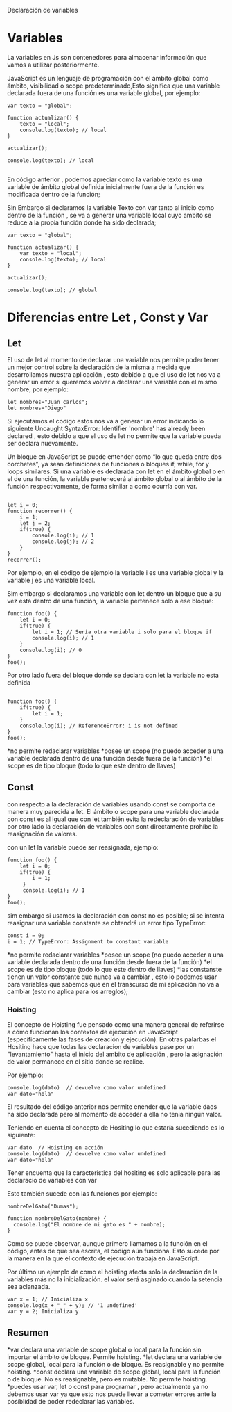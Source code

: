 Declaración de variables


# Variables
La variables en Js son contenedores para almacenar información que vamos a utilizar posteriormente.

JavaScript es un lenguaje de programación con el ámbito global como ámbito, visibilidad o scope predeterminado,Esto significa que una variable declarada fuera de una función es una variable global, por ejemplo:


`````````
var texto = "global";

function actualizar() {
    texto = "local";
    console.log(texto); // local
}

actualizar();

console.log(texto); // local


`````````

En código anterior , podemos apreciar como la variable texto es una variable de ámbito global definida inicialmente fuera de la función es modificada dentro de la función;

Sin Embargo si declaramos la variable Texto con var tanto al inicio como dentro de la función , se va a generar una variable local cuyo ambito se reduce a la propia función donde ha sido declarada;


`````````
var texto = "global";

function actualizar() {
    var texto = "local";
    console.log(texto); // local
}

actualizar();

console.log(texto); // global

`````````



# Diferencias entre Let , Const y Var

## Let
El uso de let al momento de declarar una variable nos permite poder tener un mejor control sobre la declaración de la misma a medida que desarrollamos nuestra aplicación , esto debido a que el uso de let nos va a generar un error si queremos volver a declarar una variable con el mismo nombre, por ejemplo:

`````````
let nombres="Juan carlos";
let nombres="Diego"
`````````

Si ejecutamos el codigo estos nos va a generar un error indicando lo siguiente Uncaught SyntaxError: Identifier 'nombre' has already been declared , esto debido a que el uso de let no permite que la variable pueda ser declara nuevamente.


Un bloque en JavaScript se puede entender como “lo que queda entre dos corchetes”, ya sean definiciones de funciones o bloques if, while, for y loops similares. Si una variable es declarada con let en el ámbito global o en el de una función, la variable pertenecerá al ámbito global o al ámbito de la función respectivamente, de forma similar a como ocurría con var.

`````````

let i = 0;
function recorrer() {
    i = 1;
    let j = 2;
    if(true) {
        console.log(i); // 1
        console.log(j); // 2
    }
}
recorrer();
`````````

Por ejemplo, en el código de ejemplo la variable i es una variable global y la variable j es una variable local.

Sim embargo si declaramos una variable con let dentro un bloque que a su vez está dentro de una función, la variable pertenece solo a ese bloque:

`````````
function foo() {
    let i = 0;
    if(true) {
        let i = 1; // Sería otra variable i solo para el bloque if
        console.log(i); // 1
    }
    console.log(i); // 0
}
foo();

`````````

Por otro lado fuera del bloque donde se declara con let la variable no esta definida
`````````

function foo() {
    if(true) {
        let i = 1;
    }
    console.log(i); // ReferenceError: i is not defined
}
foo();
`````````


*no permite redaclarar variables
*posee un scope (no puedo acceder a una variable declarada dentro de una función desde fuera de la función)
*el scope es de tipo bloque (todo lo que este dentro de llaves)


## Const
con respecto a la declaración de variables usando const se comporta de manera muy parecida a let.
El ámbito o scope para una variable declarada con const es al igual que con let también evita la redeclaración de variables por otro lado la declaración de variables con sont directamente prohíbe la reasignación de valores.


con un let la variable puede ser reasignada, ejemplo:

`````````
function foo() {
    let i = 0;
    if(true) {
        i = 1;
     }
     console.log(i); // 1
}
foo();
`````````

sim embargo si usamos la declaración con const no es posible; si se intenta reasignar una variable constante se obtendrá un error tipo TypeError:

`````````
const i = 0;
i = 1; // TypeError: Assignment to constant variable
`````````


*no permite redaclarar variables
*posee un scope (no puedo acceder a una variable declarada dentro de una función desde fuera de la función)
*el scope es de tipo bloque (todo lo que este dentro de llaves)
*las constanste tienen un valor constante que nunca va a cambiar , esto lo podemos usar para variables que sabemos que en el transcurso de mi aplicación no va a cambiar (esto no aplica para los arreglos);




### Hoisting
El concepto de Hoisting fue pensado como una manera general de referirse a cómo funcionan los contextos de ejecución en JavaScript (específicamente las fases de creación y ejecución). En otras palarbas el Hositing hace que todas las declaracion de variables pase por un "levantamiento" hasta el inicio del ambito de aplicación , pero la asignación de valor permanece en el sitio donde se realice. 

Por ejemplo:

`````````
console.log(dato)  // devuelve como valor undefined
var dato="hola"

`````````
El resultado del código anterior nos permite enender que la variable daos ha sido declarada pero al momento de acceder a ella no tenia ningún valor.

Teniendo en cuenta el concepto de Hositing lo que estaría sucediendo es lo siguiente:

`````````
var dato  // Hoisting en acción
console.log(dato)  // devuelve como valor undefined
var dato="hola"

`````````

Tener encuenta que la caracteristica del hositing es solo aplicable para las declaracio de variables con var

Esto también sucede con las funciones por ejemplo:


`````````
nombreDelGato("Dumas");

function nombreDelGato(nombre) { 
  console.log("El nombre de mi gato es " + nombre);
}

`````````

Como se puede observar, aunque primero llamamos a la función en el código, antes de que sea escrita, el código aún funciona. Esto sucede por la manera en la que el contexto de ejecución trabaja en JavaScript. 


Por último un ejemplo de como el hoisting afecta solo la declaración de la variables más no la inicialización. el valor será asginado cuando la setencia sea aclanzada.


`````````
var x = 1; // Inicializa x
console.log(x + " " + y); // '1 undefined'
var y = 2; Inicializa y

`````````


## Resumen 
*var declara una variable de scope global o local para la función sin importar el ámbito de bloque. Permite hoisting.
*let declara una variable de scope global, local para la función o de bloque. Es reasignable y no permite hoisting.
*const declara una variable de scope global, local para la función o de bloque. No es reasignable, pero es mutable. No permite hoisting.
*puedes usar var, let o const para programar , pero actualmente ya no debemos usar var ya que esto nos puede llevar a cometer errores ante la posiblidad de poder redeclarar las variables.